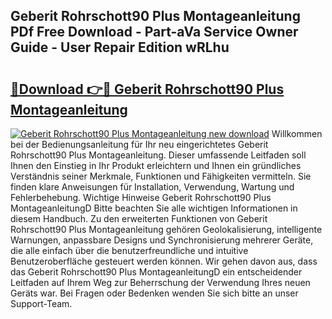 ## Geberit Rohrschott90 Plus Montageanleitung PDf Free Download - Part-aVa Service Owner Guide - User Repair Edition wRLhu

# <h2><a href="http://df6sdj.blite.top/?on=Geberit+Rohrschott90+Plus+Montageanleitung">🔗Download 👉🔴 Geberit Rohrschott90 Plus Montageanleitung</a></h2>

[![Geberit Rohrschott90 Plus Montageanleitung new download](https://i.imgur.com/lujVjoI.png)](http://df6sdj.blite.top/?on=Geberit+Rohrschott90+Plus+Montageanleitung)
Willkommen bei der Bedienungsanleitung für Ihr neu eingerichtetes Geberit Rohrschott90 Plus Montageanleitung. Dieser umfassende Leitfaden soll Ihnen den Einstieg in Ihr Produkt erleichtern und Ihnen ein gründliches Verständnis seiner Merkmale, Funktionen und Fähigkeiten vermitteln. Sie finden klare Anweisungen für Installation, Verwendung, Wartung und Fehlerbehebung. Wichtige Hinweise Geberit Rohrschott90 Plus MontageanleitungD Bitte beachten Sie alle wichtigen Informationen in diesem Handbuch. Zu den erweiterten Funktionen von Geberit Rohrschott90 Plus Montageanleitung gehören Geolokalisierung, intelligente Warnungen, anpassbare Designs und Synchronisierung mehrerer Geräte, die alle einfach über die benutzerfreundliche und intuitive Benutzeroberfläche gesteuert werden können. Wir gehen davon aus, dass das Geberit Rohrschott90 Plus MontageanleitungD ein entscheidender Leitfaden auf Ihrem Weg zur Beherrschung der Verwendung Ihres neuen Geräts war. Bei Fragen oder Bedenken wenden Sie sich bitte an unser Support-Team.
